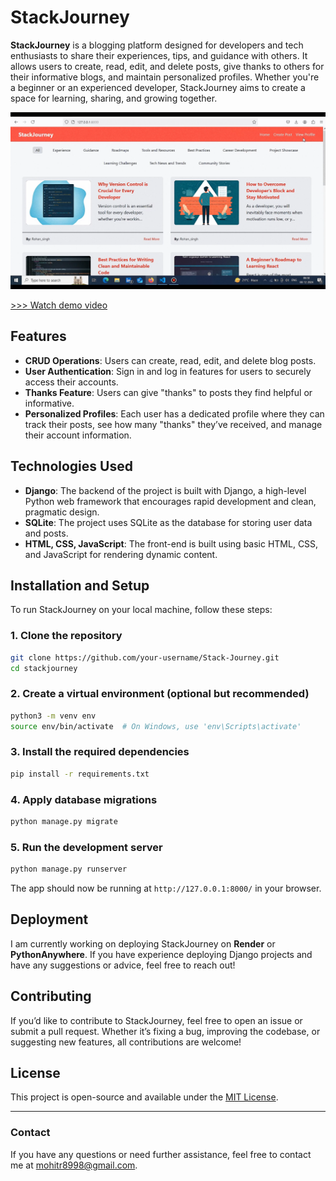 # StackJourney

**StackJourney** is a blogging platform designed for developers and tech enthusiasts to share their experiences, tips, and guidance with others. It allows users to create, read, edit, and delete posts, give thanks to others for their informative blogs, and maintain personalized profiles. Whether you're a beginner or an experienced developer, StackJourney aims to create a space for learning, sharing, and growing together.

[![Watch the video](./thumbnail.png)](https://youtu.be/7q_WaEFhV80)

[>>> Watch demo video](https://youtu.be/7q_WaEFhV80)

## Features

- **CRUD Operations**: Users can create, read, edit, and delete blog posts.
- **User Authentication**: Sign in and log in features for users to securely access their accounts.
- **Thanks Feature**: Users can give "thanks" to posts they find helpful or informative.
- **Personalized Profiles**: Each user has a dedicated profile where they can track their posts, see how many "thanks" they’ve received, and manage their account information.

## Technologies Used

- **Django**: The backend of the project is built with Django, a high-level Python web framework that encourages rapid development and clean, pragmatic design.
- **SQLite**: The project uses SQLite as the database for storing user data and posts.
- **HTML, CSS, JavaScript**: The front-end is built using basic HTML, CSS, and JavaScript for rendering dynamic content.

## Installation and Setup

To run StackJourney on your local machine, follow these steps:

### 1. Clone the repository

```bash
git clone https://github.com/your-username/Stack-Journey.git
cd stackjourney
```

### 2. Create a virtual environment (optional but recommended)

```bash
python3 -m venv env
source env/bin/activate  # On Windows, use 'env\Scripts\activate'
```

### 3. Install the required dependencies

```bash
pip install -r requirements.txt
```

### 4. Apply database migrations

```bash
python manage.py migrate
```

### 5. Run the development server

```bash
python manage.py runserver
```

The app should now be running at `http://127.0.0.1:8000/` in your browser.

## Deployment

I am currently working on deploying StackJourney on **Render** or **PythonAnywhere**. If you have experience deploying Django projects and have any suggestions or advice, feel free to reach out!

## Contributing

If you’d like to contribute to StackJourney, feel free to open an issue or submit a pull request. Whether it’s fixing a bug, improving the codebase, or suggesting new features, all contributions are welcome!

## License

This project is open-source and available under the [MIT License](LICENSE).

---

### Contact

If you have any questions or need further assistance, feel free to contact me at [mohitr8998@gmail.com](mailto:mohitr8998@gmail.com).
